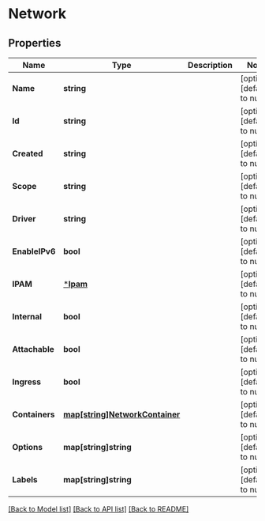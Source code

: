 # Network

## Properties
Name | Type | Description | Notes
------------ | ------------- | ------------- | -------------
**Name** | **string** |  | [optional] [default to null]
**Id** | **string** |  | [optional] [default to null]
**Created** | **string** |  | [optional] [default to null]
**Scope** | **string** |  | [optional] [default to null]
**Driver** | **string** |  | [optional] [default to null]
**EnableIPv6** | **bool** |  | [optional] [default to null]
**IPAM** | [***Ipam**](IPAM.md) |  | [optional] [default to null]
**Internal** | **bool** |  | [optional] [default to null]
**Attachable** | **bool** |  | [optional] [default to null]
**Ingress** | **bool** |  | [optional] [default to null]
**Containers** | [**map[string]NetworkContainer**](NetworkContainer.md) |  | [optional] [default to null]
**Options** | **map[string]string** |  | [optional] [default to null]
**Labels** | **map[string]string** |  | [optional] [default to null]

[[Back to Model list]](../README.md#documentation-for-models) [[Back to API list]](../README.md#documentation-for-api-endpoints) [[Back to README]](../README.md)


